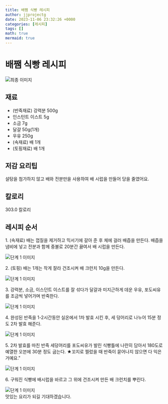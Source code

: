 ```yaml
---
title: 배쨈 식빵 레시피
author: jjprojectg
date: 2023-11-06 23:32:26 +0000
categories: [레시피]
tags: []
math: true
mermaid: true
---
```

<meta name="og:type" content="website" />
<meta charset="UTF-8">
<div class="header">
<h1>배쨈 식빵 레시피</h1>
</div>

<div class="container my-4">
<div class="row">
<div class="col-12 col-md-6">
<div class="recipe-image">
<img src="http://www.foodsafetykorea.go.kr/uploadimg/20210129/20210129015238_1611895958550.jpg" class="step-image" alt="최종 이미지">
</div>
</div>
<div class="col-12 col-md-6">
<div class="ingredients">
<h2>재료</h2>
<ul class='card'>
<li> (반죽재료) 강력분 500g </li>
<li>  인스턴트 이스트 5g </li>
<li>  소금 7g </li>
<li>  달걀 50g(1개) </li>
<li>  우유 250g </li>
<li> (속재료) 배 1개 </li>
<li> (토핑재료) 배 1개 </li>

</ul>
</div>
</div>
<div class="col-12 col-md-6">
<div class="ingredients">
<h2>저감 요리팁</h2>
<div class='card'> 
<p >
설탕을 첨가하지 않고 배와 전분만을 사용하여 배 시럽을 만들어 당을 줄였어요.
</p>
</div>
</div>
<div class="ingredients">
<h2>칼로리</h2>
<div class='card'> 
<p>
303.0 칼로리
</p>
</div>
</div>
</div>
</div>

<h2 class="my-4">레시피 순서</h2>
<div class="card recipe-card">
<div class="card-body recipe-stesp">
<p class="card-text step-description">1. (속재료) 배는 껍질을 제거하고 믹서기에 갈아 준 후 체에 걸러 배즙을 만든다. 배즙을 냄비에 넣고 전분과 함께 중불로 20분간 끓여서 배 시럽을 만든다.</p>
<img src="http://www.foodsafetykorea.go.kr/uploadimg/20210129/20210129022820_1611898100646.JPG" alt="단계 1 이미지" class="step-image">
</div>
</div>

<div class="card recipe-card">
<div class="card-body recipe-stesp">
<p class="card-text step-description">2. (토핑) 배는 1개는 작게 잘라 건조시켜 배 크런치 10g을 만든다.</p>
<img src="http://www.foodsafetykorea.go.kr/uploadimg/20210129/20210129022836_1611898116347.JPG" alt="단계 1 이미지" class="step-image">
</div>
</div>

<div class="card recipe-card">
<div class="card-body recipe-stesp">
<p class="card-text step-description">3. 강력분, 소금, 이스던트 이스트를 잘 섞다가 달걀과 미지근하게 데운 우유, 포도씨유를 조금씩 넣어가며 반죽한다.</p>
<img src="http://www.foodsafetykorea.go.kr/uploadimg/20210129/20210129015412_1611896052294.jpg" alt="단계 1 이미지" class="step-image">
</div>
</div>

<div class="card recipe-card">
<div class="card-body recipe-stesp">
<p class="card-text step-description">4. 완성된 반죽을 1-2시간동안 실온에서 1차 발효 시킨 후, 세 덩어리로 나누어 15분 정도 2차 발효 해준다.</p>
<img src="http://www.foodsafetykorea.go.kr/uploadimg/20210129/20210129022908_1611898148998.JPG" alt="단계 1 이미지" class="step-image">
</div>
</div>

<div class="card recipe-card">
<div class="card-body recipe-stesp">
<p class="card-text step-description">5. 2차 발효를 마친 반죽 세덩어리를 포도씨유가 발린 식빵틀에 나란히 담아서 180도로 예열한 오븐에 30분 정도 굽는다.
★꼬지로 찔렀을 때 반죽이 묻어나지 않으면 다 익은 거예요."</p>
<img src="http://www.foodsafetykorea.go.kr/uploadimg/20210129/20210129022922_1611898162487.JPG" alt="단계 1 이미지" class="step-image">
</div>
</div>

<div class="card recipe-card">
<div class="card-body recipe-stesp">
<p class="card-text step-description">6. 구워진 식빵에 배시럽을 바르고 그 위에 건조시켜 만든 배 크런치를 뿌린다.</p>
<img src="http://www.foodsafetykorea.go.kr/uploadimg/20210129/20210129022932_1611898172987.JPG" alt="단계 1 이미지" class="step-image">
</div>
</div>


</div>
맛있는 요리가 되길 기대하겠습니다.
